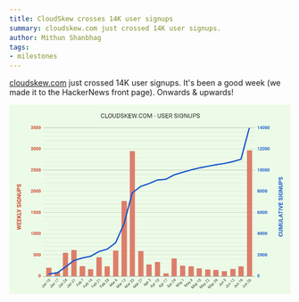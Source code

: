```yaml
---
title: CloudSkew crosses 14K user signups
summary: cloudskew.com just crossed 14K user signups.
author: Mithun Shanbhag
tags: 
- milestones
---
```


[cloudskew.com](https://www.cloudskew.com) just crossed 14K user signups. It's been a good week (we made it to the HackerNews front page). Onwards & upwards!

![14K user signups](./../.vuepress/public/assets/milestone-14k-user-signups.png)
